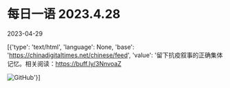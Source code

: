 # 每日一语 2023.4.28

2023-04-29

[{'type': 'text/html', 'language': None, 'base': 'https://chinadigitaltimes.net/chinese/feed', 'value': '留下抗疫叙事的正确集体记忆。相关阅读：https://buff.ly/3NnvoaZ

![GitHub](https://chinadigitaltimes.net/chinese/files/2023/04/image-1682737410754.png)'}]